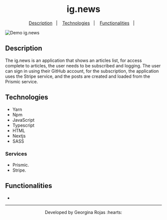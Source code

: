 <h1 align="center" >ig.news</h1>

<p align="center">
  <a href="#-description">Description</a>&nbsp;&nbsp;&nbsp;|&nbsp;&nbsp;&nbsp;
  <a href="#-technologies">Technologies</a>&nbsp;&nbsp;&nbsp;|&nbsp;&nbsp;&nbsp;  
  <a href="#-functionalities">Functionalities</a>&nbsp;&nbsp;&nbsp;|&nbsp;&nbsp;&nbsp; 
</p>

![Demo ig.news]()

## Description
The ig.news is an application that shows an articles list, for access complete to articles, the user needs to be subscribed and logging. The user can sign in using their GitHub account, for the subscription, the application uses the Stripe service, and the posts are created and loaded from the Prismic service. 

## Technologies
- Yarn
- Npm
- JavaScript
- Typescript
- HTML
- Nextjs
- SASS

### Services
- Prismic.
- Stripe.

## Functionalities
- 



---
<p align="center">Developed by Georgina Rojas :hearts:</p>
